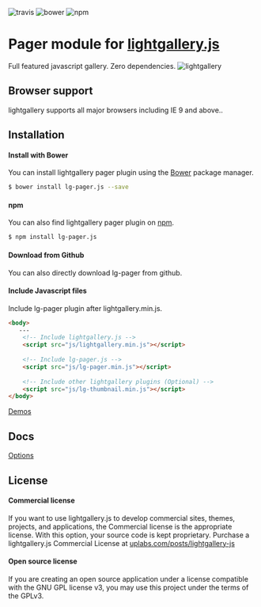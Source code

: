 ![travis](https://travis-ci.org/sachinchoolur/lg-pager.js.svg?branch=master)
![bower](https://img.shields.io/bower/v/lg-pager.js.svg)
![npm](https://img.shields.io/npm/v/lg-pager.js.svg)

# Pager module for [lightgallery.js](http://sachinchoolur.github.io/lightgallery.js/)
Full featured javascript gallery. Zero dependencies.
![lightgallery](https://raw.githubusercontent.com/sachinchoolur/lightGallery/master/lib/lg.png)

 
Browser support
---
lightgallery supports all major browsers including IE 9 and above..


Installation
---
#### Install with Bower

You can install lightgallery pager plugin using the [Bower](http://bower.io) package manager.

```sh
$ bower install lg-pager.js --save
```

#### npm

You can also find lightgallery pager plugin on [npm](http://npmjs.org).

```sh
$ npm install lg-pager.js
```
#### Download from Github

You can also directly download lg-pager from github.

#### Include Javascript files
Include lg-pager plugin after lightgallery.min.js.
``` html
<body>
   ---
    <!-- Include lightgallery.js -->
    <script src="js/lightgallery.min.js"></script>
    
    <!-- Include lg-pager.js -->
    <script src="js/lg-pager.min.js"></script>
    
    <!-- Include other lightgallery plugins (Optional) -->
    <script src="js/lg-thumbnail.min.js"></script>
</body>  
```

[Demos](http://sachinchoolur.github.io/lightgallery.js)
  
Docs
-----
[Options](http://sachinchoolur.github.io/lightgallery.js/docs/api.html#lg-pager)

License
---

#### Commercial license
If you want to use lightgallery.js to develop commercial sites, themes, projects, and applications, the Commercial license is the appropriate license. With this option, your source code is kept proprietary. Purchase a lightgallery.js Commercial License at [uplabs.com/posts/lightgallery-js](https://www.uplabs.com/posts/lightgallery-js)

#### Open source license

If you are creating an open source application under a license compatible with the GNU GPL license v3, you may use this project under the terms of the GPLv3.

